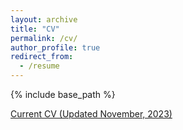 ```yaml
---
layout: archive
title: "CV"
permalink: /cv/
author_profile: true
redirect_from:
  - /resume
---
```


{% include base_path %}

[Current CV (Updated November, 2023)](https://valentinegilbert.github.io/files/Gilbert_CV_231105.pdf)

